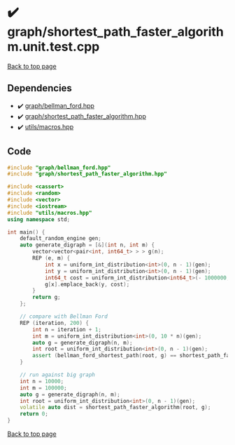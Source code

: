 <!-- mathjax config similar to math.stackexchange -->
<script type="text/javascript" async
  src="https://cdnjs.cloudflare.com/ajax/libs/mathjax/2.7.5/MathJax.js?config=TeX-MML-AM_CHTML">
</script>
<script type="text/x-mathjax-config">
  MathJax.Hub.Config({
    TeX: { equationNumbers: { autoNumber: "AMS" }},
    tex2jax: {
      inlineMath: [ ['$','$'] ],
      processEscapes: true
    },
    "HTML-CSS": { matchFontHeight: false },
    displayAlign: "left",
    displayIndent: "2em"
  });
</script>

<script type="text/javascript" src="https://cdnjs.cloudflare.com/ajax/libs/jquery/3.4.1/jquery.min.js"></script>
<script src="https://cdn.jsdelivr.net/npm/jquery-balloon-js@1.1.2/jquery.balloon.min.js" integrity="sha256-ZEYs9VrgAeNuPvs15E39OsyOJaIkXEEt10fzxJ20+2I=" crossorigin="anonymous"></script>
<script type="text/javascript" src="../../assets/js/copy-button.js"></script>
<link rel="stylesheet" href="../../assets/css/copy-button.css" />


# :heavy_check_mark: graph/shortest_path_faster_algorithm.unit.test.cpp


[Back to top page](../../index.html)



## Dependencies
* :heavy_check_mark: [graph/bellman_ford.hpp](../../library/graph/bellman_ford.hpp.html)
* :heavy_check_mark: [graph/shortest_path_faster_algorithm.hpp](../../library/graph/shortest_path_faster_algorithm.hpp.html)
* :heavy_check_mark: [utils/macros.hpp](../../library/utils/macros.hpp.html)


## Code
```cpp
#include "graph/bellman_ford.hpp"
#include "graph/shortest_path_faster_algorithm.hpp"

#include <cassert>
#include <random>
#include <vector>
#include <iostream>
#include "utils/macros.hpp"
using namespace std;

int main() {
    default_random_engine gen;
    auto generate_digraph = [&](int n, int m) {
        vector<vector<pair<int, int64_t> > > g(n);
        REP (e, m) {
            int x = uniform_int_distribution<int>(0, n - 1)(gen);
            int y = uniform_int_distribution<int>(0, n - 1)(gen);
            int64_t cost = uniform_int_distribution<int64_t>(- 1000000, 10000000)(gen);
            g[x].emplace_back(y, cost);
        }
        return g;
    };

    // compare with Bellman Ford
    REP (iteration, 200) {
        int n = iteration + 1;
        int m = uniform_int_distribution<int>(0, 10 * n)(gen);
        auto g = generate_digraph(n, m);
        int root = uniform_int_distribution<int>(0, n - 1)(gen);
        assert (bellman_ford_shortest_path(root, g) == shortest_path_faster_algorithm(root, g));
    }

    // run against big graph
    int n = 10000;
    int m = 100000;
    auto g = generate_digraph(n, m);
    int root = uniform_int_distribution<int>(0, n - 1)(gen);
    volatile auto dist = shortest_path_faster_algorithm(root, g);
    return 0;
}

```

[Back to top page](../../index.html)


